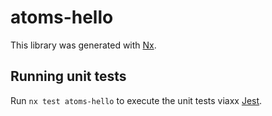# atoms-hello

This library was generated with [Nx](https://nx.dev).

## Running unit tests

Run `nx test atoms-hello` to execute the unit tests viaxx [Jest](https://jestjs.io).
